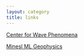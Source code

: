 ```yaml
---
layout: category
title: links
---
```


[Center for Wave Phenomena](https://cwp.mines.edu)  

[Minesl ML Geophysics](https://mlgeophysics.github.io/community/)
